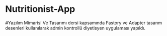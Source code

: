# Nutritionist-App
#Yazılım Mimarisi Ve Tasarımı dersi kapsamında Fastory ve Adapter tasarım desenleri kullanılarak admin kontrollü diyetisyen uygulaması yapıldı.
